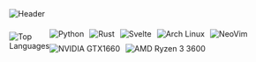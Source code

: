 <img src="https://capsule-render.vercel.app/api?type=waving&color=363636&height=300&section=header&text=Hey,%20I'm%20Notix&fontSize=100&fontColor=cccccc" alt="Header" />

<div style="display: flex; align-items: center; margin-top: 20px;">
  <div style="flex: 1;">
    <img src="https://github-readme-stats.vercel.app/api/top-langs/?username=fobbidennotis&layout=donut-vertical&theme=dark" alt="Top Languages" />
  </div>

  <div style="display: flex; flex-wrap: wrap; gap: 10px; justify-content: flex-start;">
    <img src="https://img.shields.io/badge/Python-3776AB?style=for-the-badge&logo=python&logoColor=white" alt="Python" />
    <img src="https://img.shields.io/badge/Rust-000000?style=for-the-badge&logo=rust&logoColor=white" alt="Rust" />
    <img src="https://img.shields.io/badge/Svelte-4A4A55?style=for-the-badge&logo=svelte&logoColor=FF3E00" alt="Svelte" />
    <img src="https://img.shields.io/badge/Arch_Linux-1793D1?style=for-the-badge&logo=arch-linux&logoColor=white" alt="Arch Linux" />
    <img src="https://img.shields.io/badge/NeoVim-%2357A143.svg?&style=for-the-badge&logo=neovim&logoColor=white" alt="NeoVim" />
    <img src="https://img.shields.io/badge/NVIDIA-GTX1660-76B900?style=for-the-badge&logo=nvidia&logoColor=white" alt="NVIDIA GTX1660" />
    <img src="https://img.shields.io/badge/AMD-Ryzen_3_3600-ED1C24?style=for-the-badge&logo=amd&logoColor=white" alt="AMD Ryzen 3 3600" />
  </div>
</div>
